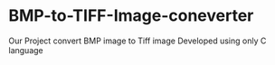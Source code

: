 # BMP-to-TIFF-Image-coneverter
Our Project convert  BMP image to  Tiff image
Developed using only C language
